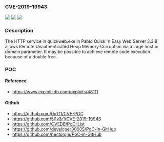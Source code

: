 ### [CVE-2019-19943](https://cve.mitre.org/cgi-bin/cvename.cgi?name=CVE-2019-19943)
![](https://img.shields.io/static/v1?label=Product&message=n%2Fa&color=blue)
![](https://img.shields.io/static/v1?label=Version&message=n%2Fa&color=blue)
![](https://img.shields.io/static/v1?label=Vulnerability&message=n%2Fa&color=brighgreen)

### Description

The HTTP service in quickweb.exe in Pablo Quick 'n Easy Web Server 3.3.8 allows Remote Unauthenticated Heap Memory Corruption via a large host or domain parameter. It may be possible to achieve remote code execution because of a double free.

### POC

#### Reference
- https://www.exploit-db.com/exploits/48111

#### Github
- https://github.com/0xT11/CVE-POC
- https://github.com/5l1v3r1/CVE-2019-19943
- https://github.com/CVEDB/PoC-List
- https://github.com/developer3000S/PoC-in-GitHub
- https://github.com/hectorgie/PoC-in-GitHub

